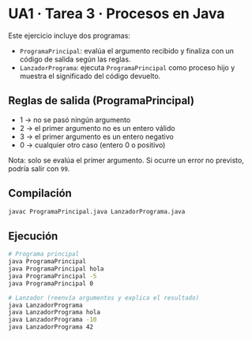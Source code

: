 # UA1 · Tarea 3 · Procesos en Java

Este ejercicio incluye dos programas:

- `ProgramaPrincipal`: evalúa el argumento recibido y finaliza con un código de salida según las reglas.
- `LanzadorPrograma`: ejecuta `ProgramaPrincipal` como proceso hijo y muestra el significado del código devuelto.

## Reglas de salida (ProgramaPrincipal)

- 1 → no se pasó ningún argumento
- 2 → el primer argumento no es un entero válido
- 3 → el primer argumento es un entero negativo
- 0 → cualquier otro caso (entero 0 o positivo)

Nota: solo se evalúa el primer argumento. Si ocurre un error no previsto, podría salir con `99`.

## Compilación

```bash
javac ProgramaPrincipal.java LanzadorPrograma.java
```

## Ejecución

```bash
# Programa principal
java ProgramaPrincipal
java ProgramaPrincipal hola
java ProgramaPrincipal -5
java ProgramaPrincipal 0

# Lanzador (reenvía argumentos y explica el resultado)
java LanzadorPrograma
java LanzadorPrograma hola
java LanzadorPrograma -10
java LanzadorPrograma 42
```
